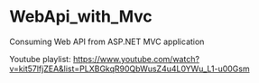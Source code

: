 # WebApi_with_Mvc
 
Consuming Web API from ASP.NET MVC application

Youtube playlist:
https://www.youtube.com/watch?v=kit57lfjZEA&list=PLXBGkqR90QbWusZ4u4L0YWu_L1-u00Gsm
